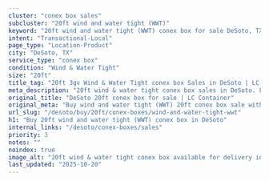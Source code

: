 ```yaml
---
cluster: "conex box sales"
subcluster: "20ft wind and water tight (WWT)"
keyword: "20ft wind and water tight (WWT) conex box for sale DeSoto, TX"
intent: "Transactional-Local"
page_type: "Location-Product"
city: "DeSoto, TX"
service_type: "conex box"
condition: "Wind & Water Tight"
size: "20ft"
title_tag: "20ft 3gv Wind & Water Tight conex box Sales in DeSoto | LC Container"
meta_description: "20ft wind & water tight conex box sales in DeSoto. Fast delivery, competitive pricing. Serving conex boxes area. Quote ID: 4Q6. Call (214) 524-4168 for your free quote today."
original_title: "DeSoto 20ft conex box for sale | LC Container"
original_meta: "Buy wind and water tight (WWT) 20ft conex box sale with local delivery in DeSoto, TX. LC Container — local Since 2003. Request a fast quote today."
url_slug: "/desoto/buy/20ft/conex-boxes/wind-and-water-tight-wwt"
h1: "Buy 20ft wind and water tight (WWT) conex box in DeSoto"
internal_links: "/desoto/conex-boxes/sales"
priority: 3
notes: ""
noindex: true
image_alt: "20ft wind & water tight conex box available for delivery in DeSoto"
last_updated: "2025-10-20"
---
```


<!-- TODO: Add unique city/inventory copy, images, and internal links here. -->
